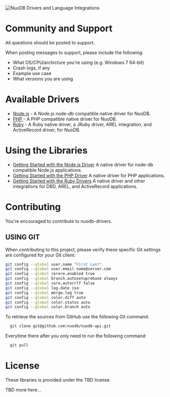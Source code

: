 ![NuoDB Drivers and Language Integrations](https://secure.gravatar.com/avatar/3441a3bcc3a4c29d13c2bca6d7ba93c0?s=140&d=https://a248.e.akamai.net/assets.github.com%2Fimages%2Fgravatars%2Fgravatar-orgs.png "NuoDB Database Drivers")

Community and Support
=====================

All questions should be posted to support.

When posting messages to support, please include the following:

* What OS/CPU/archicture you're using (e.g. Windows 7 64-bit)
* Crash logs, if any
* Example use case
* What versions you are using

Available Drivers
=================

* [Node.js](nuodb-drivers/tree/master/nodejs) - A Node.js node-db compatible native driver for NuoDB.
* [PHP ](nuodb-drivers/tree/master/php) - A PHP compatible native driver for NuoDB.
* [Ruby](nuodb-drivers/tree/master/ruby) - A Ruby native driver, a JRuby driver, AREL integration, and ActiveRecord driver, for NuoDB.

Using the Libraries
===================

* [Getting Started with the Node.js Driver](nuodb-drivers/tree/master/nodejs/README.md) A native driver for node-db compatible Node.js applications.
* [Getting Started with the PHP Driver](nuodb-drivers/tree/master/php/README.md) A native driver for PHP applications.
* [Getting Started with the Ruby Drivers](nuodb-drivers/tree/master/ruby/README.md) A native driver and other integrations for DBD, AREL, and ActiveRecord applications.

Contributing 
============

You're encouraged to contribute to nuodb-drivers.

## USING GIT ##

When contributing to this project, please verify these specific Git
settings are configured for your Git client:

```bash
git config --global user.name "First Last"
git config --global user.email name@server.com
git config --global rerere.enabled true
git config --global branch.autosetuprebase always
git config --global core.autocrlf false
git config --global log.date iso
git config --global merge.log true
git config --global color.diff auto
git config --global color.status auto
git config --global color.branch auto
```

To retrieve the sources from GitHub use the following Git command:

```bash
  git clone git@github.com:nuodb/nuodb-api.git
```

Everytime there after you only need to run the following command:

```bash
  git pull
```

License
=======

These libraries is provided under the TBD license.

TBD more here...
